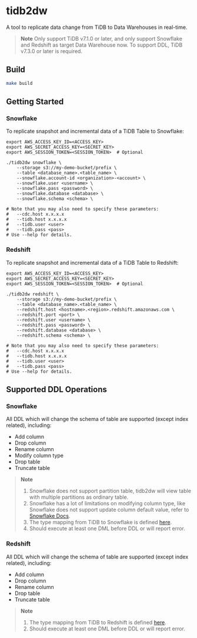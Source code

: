 # tidb2dw

A tool to replicate data change from TiDB to Data Warehouses in real-time.

> **Note**
> Only support TiDB v7.1.0 or later, and only support Snowflake and Redshift as target Data Warehouse now.
> To support DDL, TiDB v7.3.0 or later is required.

## Build

```bash
make build
```

## Getting Started

### Snowflake
To replicate snapshot and incremental data of a TiDB Table to Snowflake:

```shell
export AWS_ACCESS_KEY_ID=<ACCESS_KEY>
export AWS_SECRET_ACCESS_KEY=<SECRET_KEY>
export AWS_SESSION_TOKEN=<SESSION_TOKEN>  # Optional

./tidb2dw snowflake \
    --storage s3://my-demo-bucket/prefix \
    --table <database_name>.<table_name> \
    --snowflake.account-id <organization>-<account> \
    --snowflake.user <username> \
    --snowflake.pass <password> \
    --snowflake.database <database> \
    --snowflake.schema <schema> \

# Note that you may also need to specify these parameters:
#   --cdc.host x.x.x.x
#   --tidb.host x.x.x.x
#   --tidb.user <user>
#   --tidb.pass <pass>
# Use --help for details.
```
### Redshift
To replicate snapshot and incremental data of a TiDB Table to Redshift:
```shell
export AWS_ACCESS_KEY_ID=<ACCESS_KEY>
export AWS_SECRET_ACCESS_KEY=<SECRET_KEY>
export AWS_SESSION_TOKEN=<SESSION_TOKEN>  # Optional

./tidb2dw redshift \
    --storage s3://my-demo-bucket/prefix \
    --table <database_name>.<table_name> \
    --redshift.host <hostname>.<region>.redshift.amazonaws.com \
    --redshift.port <port> \
    --redshift.user <username> \
    --redshift.pass <password> \
    --redshift.database <database> \
    --redshift.schema <schema> \

# Note that you may also need to specify these parameters:
#   --cdc.host x.x.x.x
#   --tidb.host x.x.x.x
#   --tidb.user <user>
#   --tidb.pass <pass>
# Use --help for details.
```
## Supported DDL Operations
### Snowflake
All DDL which will change the schema of table are supported (except index related), including:

- Add column
- Drop column
- Rename column
- Modify column type
- Drop table
- Truncate table

> **Note**
> 1. Snowflake does not support partition table, tidb2dw will view table with multiple partitions as ordinary table.
> 2. Snowflake has a lot of limitations on modifying column type, like Snowflake does not support update column default value, refer to [Snowflake Docs](https://docs.snowflake.com/en/sql-reference/sql/alter-table-column).
> 3. The type mapping from TiDB to Snowflake is defined [here](./pkg/snowsql/types.go).
> 4. Should execute at least one DML before DDL or will report error.

### Redshift
All DDL which will change the schema of table are supported (except index related), including:

- Add column
- Drop column
- Rename column
- Drop table
- Truncate table

> **Note**
> 1. The type mapping from TiDB to Redshift is defined [here](./pkg/redshiftsql/types.go).
> 2. Should execute at least one DML before DDL or will report error.